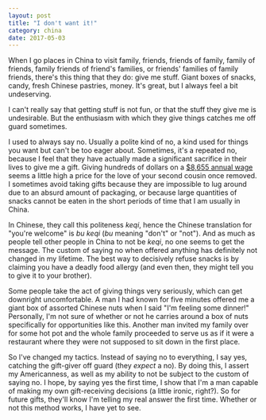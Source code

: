 ```yaml
---
layout: post
title: "I don't want it!"
category: china 
date: 2017-05-03
---
```


When I go places in China to visit family, friends, friends of family, family of friends, family friends of friend's families, or friends' families of family friends, there's this thing that they do: give me stuff. Giant boxes of snacks, candy, fresh Chinese pastries, money. It's great, but I always feel a bit undeserving.

I can't really say that getting stuff is not fun, or that the stuff they give me is undesirable. But the enthusiasm with which they give things catches me off guard sometimes.

I used to always say no. Usually a polite kind of no, a kind used for things you want but can't be too eager about. Sometimes, it's a repeated no, because I feel that they have actually made a significant sacrifice in their lives to give me a gift. Giving hundreds of dollars on a [$8,655 annual wage](https://www.bloomberg.com/news/articles/2016-03-09/here-s-what-china-s-middle-class-really-earn-and-spend) seems a little high a price for the love of your second cousin once removed. I sometimes avoid taking gifts because they are impossible to lug around due to an absurd amount of packaging, or because large quantities of snacks cannot be eaten in the short periods of time that I am usually in China.

In Chinese, they call this politeness *keqi*, hence the Chinese translation for "you're welcome" is *bu keqi* (*bu* meaning "don't" or "not"). And as much as people tell other people in China to not be *keqi*, no one seems to get the message. The custom of saying no when offered anything has definitely not changed in my lifetime. The best way to decisively refuse snacks is by claiming you have a deadly food allergy (and even then, they might tell you to give it to your brother).

Some people take the act of giving things very seriously, which can get downright uncomfortable. A man I had known for five minutes offered me a giant box of assorted Chinese nuts when I said "I'm feeling some dinner!" Personally, I'm not sure of whether or not he carries around a box of nuts specifically for opportunities like this. Another man invited my family over for some hot pot and the whole family proceeded to serve us as if it were a restaurant where they were not supposed to sit down in the first place.

So I've changed my tactics. Instead of saying no to everything, I say yes, catching the gift-giver off guard (they *expect* a no). By doing this, I assert my Americanness, as well as my ability to not be subject to the custom of saying no. I hope, by saying yes the first time, I show that I'm a man capable of making my own gift-receiving decisions (a little ironic, right?). So for future gifts, they'll know I'm telling my real answer the first time. Whether or not this method works, I have yet to see.

